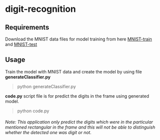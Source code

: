 # digit-recognition

## Requirements

Download the MNIST data files for model training from here [MNIST-train](https://www.python-course.eu/data/mnist/mnist_train.csv) and [MNIST-test](https://www.python-course.eu/data/mnist/mnist_test.csv)

## Usage

Train the model with MNIST data and create the model by using file **generateClassifier.py**

> python generateClassifier.py

**code.py** script file is for predict the digits in the frame using generated model.

> python code.py

###### Note: This application only predict the digits which were in the particular mentioned rectangular in the frame and this will not be able to distinguish whether the detected one was digit or not.
